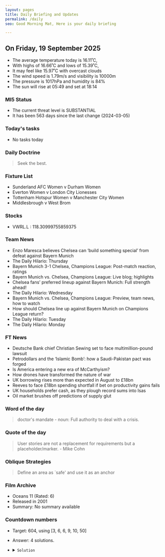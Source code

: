 ```yaml
---
layout: pages
title: Daily Briefing and Updates
permalink: /daily
seo: Good Morning Mat, Here is your daily briefing

---
```


<!-- weather_marker starts -->
## On Friday, 19 September 2025

- The average temperature today is 16.11˚C,
- With highs of 16.66˚C and lows of 15.39˚C,
- It may feel like 15.97˚C with overcast clouds
- The wind speed is 1.79m/s and visibility is 10000m
- The pressure is 1017hPa and humidity is 84%
- The sun will rise at 05:49 and set at 18:14

<!-- weather_marker ends -->

### MI5 Status
<!-- threat_marker starts -->
- The current threat level is <span class="highlighter">SUBSTANTIAL</span>
- It has been 563 days since the last change (2024-03-05)

<!-- threat_marker ends -->

### Today's tasks
<!-- task_marker starts -->
- No tasks today
<!-- task_marker ends -->

### Daily Doctrine
<!-- doctrine_marker starts -->
> Seek the best.
<!-- doctrine_marker ends -->

### Fixture List

<!-- fixture_marker starts -->
- Sunderland AFC Women v Durham Women
- Everton Women v London City Lionesses
- Tottenham Hotspur Women v Manchester City Women
- Middlesbrough v West Brom
<!-- fixture_marker ends -->

### Stocks

<!-- stocks_marker starts -->

- VWRL.L : 118.30999755859375 

<!-- stocks_marker ends -->

### Team News
<!-- news_marker starts -->

- Enzo Maresca believes Chelsea can ‘build something special’ from defeat against Bayern Munich
- The Daily Hilario: Thursday
- Bayern Munich 3-1 Chelsea, Champions League: Post-match reaction, ratings
- Bayern Munich vs. Chelsea, Champions League: Live blog; highlights
- Chelsea fans’ preferred lineup against Bayern Munich: Full strength ahead!
- The Daily Hilario: Wednesday
- Bayern Munich vs. Chelsea, Champions League: Preview, team news, how to watch
- How should Chelsea line up against Bayern Munich on Champions League return?
- The Daily Hilario: Tuesday
- The Daily Hilario: Monday

<!-- news_marker ends -->

### FT News

<!-- ftnews_marker starts -->

- Deutsche Bank chief Christian Sewing set to face multimillion-pound lawsuit
- Petrodollars and the ‘Islamic Bomb’: how a Saudi-Pakistan pact was forged
- Is America entering a new era of McCarthyism?
- How drones have transformed the nature of war
- UK borrowing rises more than expected in August to £18bn
- Reeves to face £18bn spending shortfall if bet on productivity gains fails
- UK households prefer cash, as they plough record sums into Isas
- Oil market brushes off predictions of supply glut

<!-- ftnews_marker ends -->

### Word of the day

<!-- word_marker starts -->

 > doctor's mandate - noun: Full authority to deal with a crisis.

<!-- word_marker ends -->

### Quote of the day
<!-- quote_marker starts -->

> User stories are not a replacement for requirements but a placeholder/marker. - Mike Cohn

<!-- quote_marker ends -->

### Oblique Strategies
<!-- eno_marker starts -->
> Define an area as `safe' and use it as an anchor

<!-- eno_marker ends -->

### Film Archive

<!-- film_marker starts -->
- Oceans 11 (Rated: 6)
- Released in 2001
- Summary: No summary available
<!-- film_marker ends -->

### Countdown numbers
<!-- game_marker starts -->

- Target: 604, using [3, 6, 6, 9, 10, 50]
- Answer: 4 solutions.

- <details><summary><code>Solution</code></summary>

  Solution: ( 9 + 6 - 3 ) x 50 + 10 - 6

   </details>

<!-- game_marker ends -->
